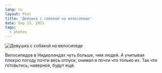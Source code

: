 ```yaml
---
lang: ru
layout: Post
title: 'Девушка с собакой на велосипеде'
date: Sep 13, 2011
tags:
  - photos
---
```


![Девушка с собакой на велосипеде](photo://155)

Велосипедов в Нидерландах чуть больше, чем людей. А учитывая плохую погоду почти весь отпуск, снимал я почти что только их. Так что готовьтесь; наверное, будут ещё.
